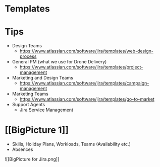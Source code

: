 # Templates

# Tips
- Design Teams
	- https://www.atlassian.com/software/jira/templates/web-design-process
- General PM (what we use for Drone Delivery)
	- https://www.atlassian.com/software/jira/templates/project-management
- Marketing and Design Teams
	- https://www.atlassian.com/software/jira/templates/campaign-management
- Marketing Teams
	- https://www.atlassian.com/software/jira/templates/go-to-market
- Support Agents
	- Jira Service Management

# [[BigPicture 1]]

- Skills, Holiday Plans, Workloads, Teams (Availability etc.)
- Absences

![[BigPicture for Jira.png]]